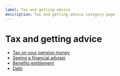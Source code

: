```yaml
---
label: Tax and getting advice
description: Tax and getting advice category page
---
```


# Tax and getting advice

* <a href="/tax">Tax on your pension money</a>
* <a href="/seeing-financial-adviser">Seeing a financial adviser</a>
* <a href="/benefits">Benefits entitlement</a>
* <a href="/debt">Debt</a>
